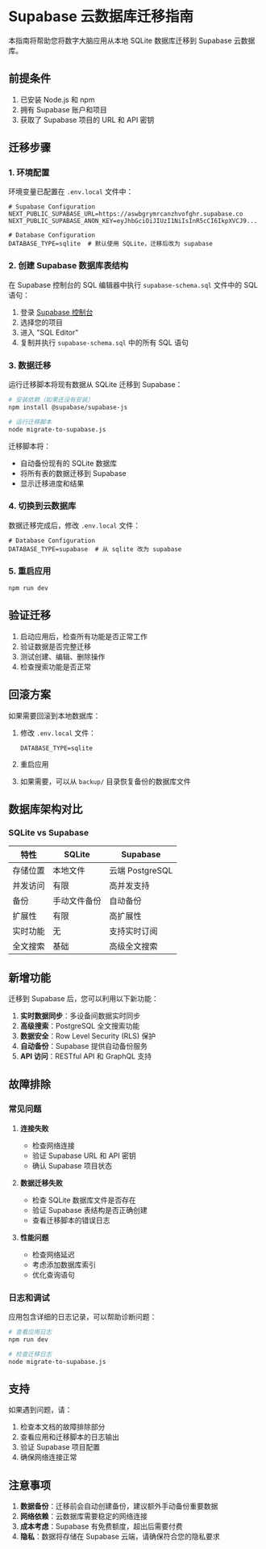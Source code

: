 # Supabase 云数据库迁移指南

本指南将帮助您将数字大脑应用从本地 SQLite 数据库迁移到 Supabase 云数据库。

## 前提条件

1. 已安装 Node.js 和 npm
2. 拥有 Supabase 账户和项目
3. 获取了 Supabase 项目的 URL 和 API 密钥

## 迁移步骤

### 1. 环境配置

环境变量已配置在 `.env.local` 文件中：

```env
# Supabase Configuration
NEXT_PUBLIC_SUPABASE_URL=https://aswbgrymrcanzhvofghr.supabase.co
NEXT_PUBLIC_SUPABASE_ANON_KEY=eyJhbGciOiJIUzI1NiIsInR5cCI6IkpXVCJ9...

# Database Configuration
DATABASE_TYPE=sqlite  # 默认使用 SQLite，迁移后改为 supabase
```

### 2. 创建 Supabase 数据库表结构

在 Supabase 控制台的 SQL 编辑器中执行 `supabase-schema.sql` 文件中的 SQL 语句：

1. 登录 [Supabase 控制台](https://app.supabase.com)
2. 选择您的项目
3. 进入 "SQL Editor"
4. 复制并执行 `supabase-schema.sql` 中的所有 SQL 语句

### 3. 数据迁移

运行迁移脚本将现有数据从 SQLite 迁移到 Supabase：

```bash
# 安装依赖（如果还没有安装）
npm install @supabase/supabase-js

# 运行迁移脚本
node migrate-to-supabase.js
```

迁移脚本将：
- 自动备份现有的 SQLite 数据库
- 将所有表的数据迁移到 Supabase
- 显示迁移进度和结果

### 4. 切换到云数据库

数据迁移完成后，修改 `.env.local` 文件：

```env
# Database Configuration
DATABASE_TYPE=supabase  # 从 sqlite 改为 supabase
```

### 5. 重启应用

```bash
npm run dev
```

## 验证迁移

1. 启动应用后，检查所有功能是否正常工作
2. 验证数据是否完整迁移
3. 测试创建、编辑、删除操作
4. 检查搜索功能是否正常

## 回滚方案

如果需要回滚到本地数据库：

1. 修改 `.env.local` 文件：
   ```env
   DATABASE_TYPE=sqlite
   ```

2. 重启应用

3. 如果需要，可以从 `backup/` 目录恢复备份的数据库文件

## 数据库架构对比

### SQLite vs Supabase

| 特性 | SQLite | Supabase |
|------|--------|----------|
| 存储位置 | 本地文件 | 云端 PostgreSQL |
| 并发访问 | 有限 | 高并发支持 |
| 备份 | 手动文件备份 | 自动备份 |
| 扩展性 | 有限 | 高扩展性 |
| 实时功能 | 无 | 支持实时订阅 |
| 全文搜索 | 基础 | 高级全文搜索 |

## 新增功能

迁移到 Supabase 后，您可以利用以下新功能：

1. **实时数据同步**：多设备间数据实时同步
2. **高级搜索**：PostgreSQL 全文搜索功能
3. **数据安全**：Row Level Security (RLS) 保护
4. **自动备份**：Supabase 提供自动备份服务
5. **API 访问**：RESTful API 和 GraphQL 支持

## 故障排除

### 常见问题

1. **连接失败**
   - 检查网络连接
   - 验证 Supabase URL 和 API 密钥
   - 确认 Supabase 项目状态

2. **数据迁移失败**
   - 检查 SQLite 数据库文件是否存在
   - 验证 Supabase 表结构是否正确创建
   - 查看迁移脚本的错误日志

3. **性能问题**
   - 检查网络延迟
   - 考虑添加数据库索引
   - 优化查询语句

### 日志和调试

应用包含详细的日志记录，可以帮助诊断问题：

```bash
# 查看应用日志
npm run dev

# 检查迁移日志
node migrate-to-supabase.js
```

## 支持

如果遇到问题，请：

1. 检查本文档的故障排除部分
2. 查看应用和迁移脚本的日志输出
3. 验证 Supabase 项目配置
4. 确保网络连接正常

## 注意事项

1. **数据备份**：迁移前会自动创建备份，建议额外手动备份重要数据
2. **网络依赖**：云数据库需要稳定的网络连接
3. **成本考虑**：Supabase 有免费额度，超出后需要付费
4. **隐私**：数据将存储在 Supabase 云端，请确保符合您的隐私要求